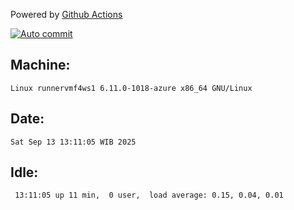 Powered by [Github Actions](https://github.com/features/actions)

[![Auto commit](https://github.com/hiage/workstation/workflows/Auto%20commit/badge.svg)](https://github.com/hiage/workstation/actions?query=workflow%3A%22Auto+commit%22)

## Machine:
```
Linux runnervmf4ws1 6.11.0-1018-azure x86_64 GNU/Linux
```
## Date:
```
Sat Sep 13 13:11:05 WIB 2025
```
## Idle:
```
 13:11:05 up 11 min,  0 user,  load average: 0.15, 0.04, 0.01
```
